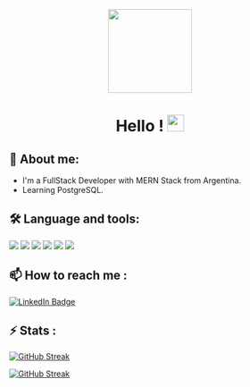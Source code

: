 <div id="header" align="center">
  <img src="https://media.giphy.com/media/3oKIPnAiaMCws8nOsE/giphy.gif" width="150"/>
  <div id="badges">

  </div>
  <h1>
    Hello !
    <img src="https://media.giphy.com/media/hvRJCLFzcasrR4ia7z/giphy.gif" width="30px"/>
  </h1>
</div>
<div align="center">
</div>

## 🌱 About me: 
- I'm a FullStack Developer with MERN Stack from Argentina.
- Learning PostgreSQL.

## :hammer_and_wrench: Language and tools:

<img src="https://img.shields.io/badge/JavaScript-323330?style=for-the-badge&logo=javascript&logoColor=F7DF1E"></img>
<img src="https://img.shields.io/badge/Redux-593D88?style=for-the-badge&logo=redux&logoColor=white"></img>
<img src="https://img.shields.io/badge/React-20232A?style=for-the-badge&logo=react&logoColor=61DAFB"></img>
<img src="https://img.shields.io/badge/Node.js-339933?style=for-the-badge&logo=nodedotjs&logoColor=white"></img>
<img src="https://img.shields.io/badge/Express.js-000000?style=for-the-badge&logo=express&logoColor=white"></img>
<img src="https://img.shields.io/badge/MongoDB-4EA94B?style=for-the-badge&logo=mongodb&logoColor=white"></img>

## 📫 How to reach me :

<a href="your-linkedin-URL">
 <img src="https://img.shields.io/badge/LinkedIn-blue?style=for-the-badge&logo=linkedin&logoColor=white" alt="LinkedIn Badge"/>
 </a>


## ⚡ Stats :

[![GitHub Streak](https://github-readme-stats.vercel.app/api/top-langs/?username=LisandroDev)](https://github-readme-stats.vercel.app/api/top-langs/?username=LisandroDev)

[![GitHub Streak](https://github-readme-stats.vercel.app/api?username=LisandroDev)](https://github-readme-stats.vercel.app/api?username=LisandroDev)

